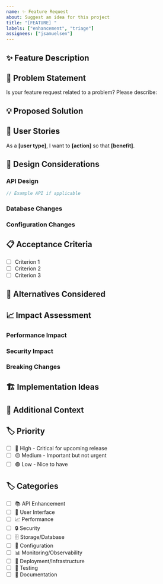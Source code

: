 ```yaml
---
name: ✨ Feature Request
about: Suggest an idea for this project
title: "[FEATURE] "
labels: ["enhancement", "triage"]
assignees: ["jsamuelsen"]
---
```


## ✨ Feature Description

<!-- A clear and concise description of the feature you'd like to see. -->

## 🎯 Problem Statement

<!-- Describe the problem this feature would solve. -->

Is your feature request related to a problem? Please describe:

<!-- A clear and concise description of what the problem is. Ex. I'm always frustrated when [...] -->

## 💡 Proposed Solution

<!-- A clear and concise description of what you want to happen. -->

## 🔄 User Stories

<!-- Describe how this feature would be used -->

As a **[user type]**, I want to **[action]** so that **[benefit]**.

## 🎨 Design Considerations

<!-- If applicable, describe any design considerations -->

### API Design

<!-- If this affects the API, describe the proposed interface -->

```rust
// Example API if applicable
```

### Database Changes

<!-- If this requires database changes, describe them -->

### Configuration Changes

<!-- If this requires new configuration options, describe them -->

## 📋 Acceptance Criteria

<!-- Define what "done" looks like for this feature -->

- [ ] Criterion 1
- [ ] Criterion 2
- [ ] Criterion 3

## 🔀 Alternatives Considered

<!-- A clear and concise description of any alternative solutions or features you've considered. -->

## 📈 Impact Assessment

<!-- Describe the impact of this feature -->

### Performance Impact

<!-- How might this affect performance? -->

### Security Impact

<!-- Are there any security considerations? -->

### Breaking Changes

<!-- Would this introduce any breaking changes? -->

## 🏗️ Implementation Ideas

<!-- If you have ideas on how to implement this, please share them -->

## 📎 Additional Context

<!-- Add any other context, screenshots, mockups, or examples about the feature request here. -->

## 🏷️ Priority

<!-- Check one -->

- [ ] 🔴 High - Critical for upcoming release
- [ ] 🟡 Medium - Important but not urgent
- [ ] 🟢 Low - Nice to have

## 🏷️ Categories

<!-- Check all that apply -->

- [ ] 📚 API Enhancement
- [ ] 🎨 User Interface
- [ ] 📈 Performance
- [ ] 🔒 Security
- [ ] 🗄️ Storage/Database
- [ ] 🔧 Configuration
- [ ] 📊 Monitoring/Observability
- [ ] 🐳 Deployment/Infrastructure
- [ ] 🧪 Testing
- [ ] 📖 Documentation
